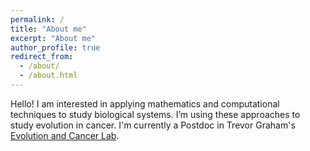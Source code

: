 ```yaml
---
permalink: /
title: "About me"
excerpt: "About me"
author_profile: true
redirect_from:
  - /about/
  - /about.html
---
```


Hello! I am interested in applying mathematics and computational techniques to study biological systems. I’m using these approaches to study evolution in cancer. I'm currently a Postdoc in Trevor Graham's [Evolution and Cancer Lab](https://sites.google.com/site/nottrevorgraham/).
